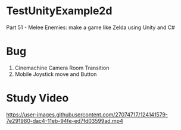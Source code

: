 # TestUnityExample2d

Part 51 - Melee Enemies: make a game like Zelda using Unity and C#

# Bug
1. Cinemachine Camera Room Transition
2. Mobile Joystick move and Button

# Study Video




https://user-images.githubusercontent.com/27074717/124141579-7e291980-dac4-11eb-94fe-ed7fd03599ad.mp4





